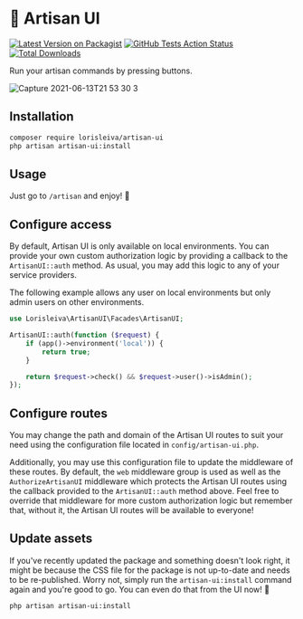 # 🧰 Artisan UI

[![Latest Version on Packagist](https://img.shields.io/packagist/v/lorisleiva/artisan-ui.svg)](https://packagist.org/packages/lorisleiva/artisan-ui)
[![GitHub Tests Action Status](https://img.shields.io/github/workflow/status/lorisleiva/artisan-ui/Tests?label=tests)](https://github.com/lorisleiva/artisan-ui/actions?query=workflow%3ATests+branch%3Amain)
[![Total Downloads](https://img.shields.io/packagist/dt/lorisleiva/artisan-ui.svg)](https://packagist.org/packages/lorisleiva/artisan-ui)

Run your artisan commands by pressing buttons.

![Capture 2021-06-13T21 53 30 3](https://user-images.githubusercontent.com/3642397/121821698-724ef200-cc92-11eb-8645-f3a877bc2ec6.gif)


## Installation

```sh
composer require lorisleiva/artisan-ui
php artisan artisan-ui:install
```

## Usage

Just go to `/artisan` and enjoy! 🌺

## Configure access

By default, Artisan UI is only available on local environments. You can provide your own custom authorization logic by providing a callback to the `ArtisanUI::auth` method. As usual, you may add this logic to any of your service providers.

The following example allows any user on local environments but only admin users on other environments.

```php
use Lorisleiva\ArtisanUI\Facades\ArtisanUI;

ArtisanUI::auth(function ($request) {
    if (app()->environment('local')) {
        return true;
    }

    return $request->check() && $request->user()->isAdmin();
});
```

## Configure routes

You may change the path and domain of the Artisan UI routes to suit your need using the configuration file located in `config/artisan-ui.php`.

Additionally, you may use this configuration file to update the middleware of these routes. By default, the `web` middleware group is used as well as the `AuthorizeArtisanUI` middleware which protects the Artisan UI routes using the callback provided to the `ArtisanUI::auth` method above. Feel free to override that middleware for more custom authorization logic but remember that, without it, the Artisan UI routes will be available to everyone!

## Update assets

If you've recently updated the package and something doesn't look right, it might be because the CSS file for the package is not up-to-date and needs to be re-published. Worry not, simply run the `artisan-ui:install` command again and you're good to go. You can even do that from the UI now! 🤯

```sh
php artisan artisan-ui:install
```
